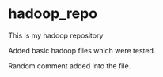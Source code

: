 hadoop_repo
===========

This is my hadoop repository

Added basic hadoop files which were tested.

Random comment added into the file.
<!-- Random comment 2 -->
